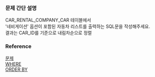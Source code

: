 ### 문제 간단 설명
CAR_RENTAL_COMPANY_CAR 테이블에서<br>
'네비게이션' 옵션이 포함된 자동차 리스트를 출력하는 SQL문을 작성해주세요.<br>
결과는 CAR_ID를 기준으로 내림차순으로 정렬<br>

### Reference
[문제](https://school.programmers.co.kr/learn/courses/30/lessons/157343)<br>
[WHERE](https://github.com/gitubanana/SQL_study/blob/main/select/%EA%B0%95%EC%9B%90%EB%8F%84%EC%97%90_%EC%9C%84%EC%B9%98%ED%95%9C_%EC%83%9D%EC%82%B0%EA%B3%B5%EC%9E%A5_%EB%AA%A9%EB%A1%9D_%EC%B6%9C%EB%A0%A5%ED%95%98%EA%B8%B0/README.md#where)<br>
[ORDER BY](https://github.com/gitubanana/SQL_study/blob/main/select/%EC%9D%B8%EA%B8%B0%EC%9E%88%EB%8A%94_%EC%95%84%EC%9D%B4%EC%8A%A4%ED%81%AC%EB%A6%BC/README.md#order-by)<br>
